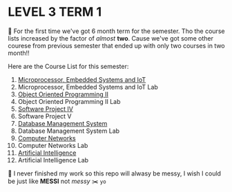 
# LEVEL 3 TERM 1

👋 For the first time we've got 6 month term for the semester. Tho the course lists increased by the factor of *almost* **two**. Cause we've got some other courese from previous semester that ended up with only two courses in two month!!

Here are the Course List for this semester:

 1. [Microprocessor, Embedded Systems and IoT](/L3T1/Microprocessor/)  
 2. Microprocessor, Embedded Systems and IoT Lab  
 3. [Object Oriented Programming II](/L3T1/OOP_II/)                  
 4. Object Oriented Programming II Lab                                                            
 5. [Software Project IV](/L3T1/Software%20Project/)
 6. Software Project V
 7. [Database Management System](/L3T1/DBMS/)
 8. Database Management System Lab
 9. [Computer Networks](/L3T1/Computer%20Network/)
 10. Computer Networks Lab
 11. [Artificial Intelligence](/L3T1/AI/)
 12. Artificial Intelligence Lab

:magnet: I never finished my work so this repo will alwasy be messy, I wish I could be just like **MESSI** not *messy* :scissors:
`yo`